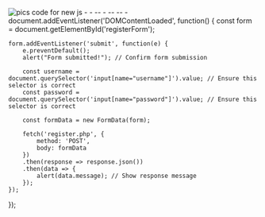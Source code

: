 ![pics](https://github.com/user-attachments/assets/fa82625f-c4bb-4c67-9d11-4202e7f55474)
code for new js  - - -- - -- -- -  document.addEventListener('DOMContentLoaded', function() {
    const form = document.getElementById('registerForm');

    form.addEventListener('submit', function(e) {
        e.preventDefault();
        alert("Form submitted!"); // Confirm form submission

        const username = document.querySelector('input[name="username"]').value; // Ensure this selector is correct
        const password = document.querySelector('input[name="password"]').value; // Ensure this selector is correct

        const formData = new FormData(form);

        fetch('register.php', {
            method: 'POST',
            body: formData
        })
        .then(response => response.json())
        .then(data => {
            alert(data.message); // Show response message
        });
    });
});
